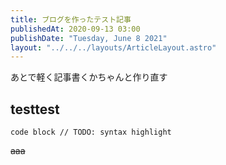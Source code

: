```yaml
---
title: ブログを作ったテスト記事
publishedAt: 2020-09-13 03:00
publishDate: "Tuesday, June 8 2021"
layout: "../../../layouts/ArticleLayout.astro"
---
```


あとで軽く記事書くかちゃんと作り直す

## testtest

```
code block // TODO: syntax highlight
```

~~aaa~~
